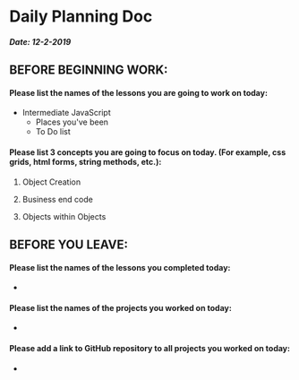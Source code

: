 # Daily Planning Doc

##### Date: 12-2-2019

## BEFORE BEGINNING WORK:


#### Please list the names of the lessons you are going to work on today:

* Intermediate JavaScript
  * Places you've been
  * To Do list


#### Please list 3 concepts you are going to focus on today. (For example, css grids, html forms, string methods, etc.):

1. Object Creation

2. Business end code

3. Objects within Objects



## BEFORE YOU LEAVE:


#### Please list the names of the lessons you completed today:

*


#### Please list the names of the projects you worked on today:

*

#### Please add a link to GitHub repository to all projects you worked on today:

*
